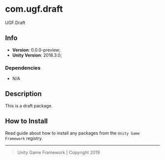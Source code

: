 # com.ugf.draft

UGF.Draft

## Info

- **Version**: 0.0.0-preview;
- **Unity Version**: 2018.3.0;

### Dependencies

- N/A

## Description

This is a draft package.

## How to Install

Read guide about how to install any packages from the `Unity Game Framework` registry.

---
> Unity Game Framework | Copyright 2019
